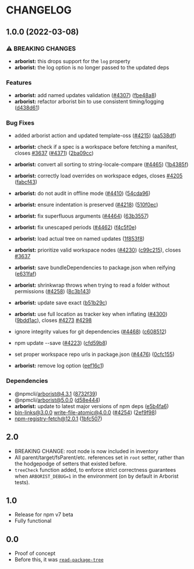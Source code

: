 # CHANGELOG

## 1.0.0 (2022-03-08)


### ⚠ BREAKING CHANGES

* **arborist:** this drops support for the `log` property
* **arborist:** the log option is no longer passed to the updated deps

### Features

* **arborist:** add named updates validation ([#4307](https://www.github.com/jlmartinnc/cli/issues/4307)) ([fbe48a8](https://www.github.com/jlmartinnc/cli/commit/fbe48a84047e0c5de31bdaa84707f0f8fdcef71d))
* **arborist:** refactor arborist bin to use consistent timing/logging ([d438d61](https://www.github.com/jlmartinnc/cli/commit/d438d61d4f689966de8f964afe212d1319b8d460))


### Bug Fixes

* added arborist action and updated template-oss ([#4215](https://www.github.com/jlmartinnc/cli/issues/4215)) ([aa538df](https://www.github.com/jlmartinnc/cli/commit/aa538df4c19f46d2e24e2635d1214176c662fcea))
* **arborist:** check if a spec is a workspace before fetching a manifest, closes [#3637](https://www.github.com/jlmartinnc/cli/issues/3637) ([#4371](https://www.github.com/jlmartinnc/cli/issues/4371)) ([2ba09cc](https://www.github.com/jlmartinnc/cli/commit/2ba09cc0d7d56a064aa67bbb1881d381e6504888))
* **arborist:** convert all sorting to string-locale-compare ([#4465](https://www.github.com/jlmartinnc/cli/issues/4465)) ([1b4385f](https://www.github.com/jlmartinnc/cli/commit/1b4385f85e8f6dd5015080cdd3e02a8fa3749ffd))
* **arborist:** correctly load overrides on workspace edges, closes [#4205](https://www.github.com/jlmartinnc/cli/issues/4205) ([fabcf43](https://www.github.com/jlmartinnc/cli/commit/fabcf431a63ecf93b56ae5d9a05ad4e7ef280c2a))
* **arborist:** do not audit in offline mode ([#4410](https://www.github.com/jlmartinnc/cli/issues/4410)) ([54cda96](https://www.github.com/jlmartinnc/cli/commit/54cda9697b776fae807966097315c7b836623743))
* **arborist:** ensure indentation is preserved ([#4218](https://www.github.com/jlmartinnc/cli/issues/4218)) ([510f0ec](https://www.github.com/jlmartinnc/cli/commit/510f0ecbc9970ed8c8993107cc03cf27b7b996dc))
* **arborist:** fix superfluous arguments ([#4464](https://www.github.com/jlmartinnc/cli/issues/4464)) ([63b3557](https://www.github.com/jlmartinnc/cli/commit/63b35578bd759cb5f3edaaef1c1122ecd0b27f48))
* **arborist:** fix unescaped periods ([#4462](https://www.github.com/jlmartinnc/cli/issues/4462)) ([f4c5f0e](https://www.github.com/jlmartinnc/cli/commit/f4c5f0e52679b1aa42db833fc23dc07d96cc904e))
* **arborist:** load actual tree on named updates ([1f853f8](https://www.github.com/jlmartinnc/cli/commit/1f853f8bf7cecd1222703dde676a4b664526141d))
* **arborist:** prioritize valid workspace nodes ([#4230](https://www.github.com/jlmartinnc/cli/issues/4230)) ([c99c215](https://www.github.com/jlmartinnc/cli/commit/c99c2151a868672c017f64ff0ecb12149a2fb095)), closes [#3637](https://www.github.com/jlmartinnc/cli/issues/3637)
* **arborist:** save bundleDependencies to package.json when reifying ([e631faf](https://www.github.com/jlmartinnc/cli/commit/e631faf7b5f414c233d723ee11413264532b37de))
* **arborist:** shrinkwrap throws when trying to read a folder without permissions ([#4258](https://www.github.com/jlmartinnc/cli/issues/4258)) ([8c3b143](https://www.github.com/jlmartinnc/cli/commit/8c3b143ca20d0da56c0ce2764e288a4c203b9f93))
* **arborist:** update save exact ([b51b29c](https://www.github.com/jlmartinnc/cli/commit/b51b29c563fa97aa4fbf38250d1f04e879a8d961))
* **arborist:** use full location as tracker key when inflating ([#4300](https://www.github.com/jlmartinnc/cli/issues/4300)) ([9bdd1ac](https://www.github.com/jlmartinnc/cli/commit/9bdd1ace86300a8ee562027bbc5cb57d62dc7ba8)), closes [#4273](https://www.github.com/jlmartinnc/cli/issues/4273) [#4298](https://www.github.com/jlmartinnc/cli/issues/4298)
* ignore integrity values for git dependencies ([#4468](https://www.github.com/jlmartinnc/cli/issues/4468)) ([c608512](https://www.github.com/jlmartinnc/cli/commit/c608512ed03ccf87dc989cec2849d14bf034513a))
* npm update --save ([#4223](https://www.github.com/jlmartinnc/cli/issues/4223)) ([cfd59b8](https://www.github.com/jlmartinnc/cli/commit/cfd59b8c81078f842328b13a23a234150842cd58))
* set proper workspace repo urls in package.json ([#4476](https://www.github.com/jlmartinnc/cli/issues/4476)) ([0cfc155](https://www.github.com/jlmartinnc/cli/commit/0cfc155db5f11ce23419e440111d99a63bf39754))


* **arborist:** remove log option ([eef16c1](https://www.github.com/jlmartinnc/cli/commit/eef16c18aacfbfed8bcfc72407d2a1b0c5ea00bc))


### Dependencies

* @npmcli/arborist@4.3.1 ([8732f39](https://www.github.com/jlmartinnc/cli/commit/8732f393ee547e2eada4317613599517c1d8ec0a))
* @npmcli/arborist@5.0.0 ([d58e444](https://www.github.com/jlmartinnc/cli/commit/d58e4442b0a16c84219d5f80ab88ef68ad209918))
* **arborist:** update to latest major versions of npm deps ([e5b4fa6](https://www.github.com/jlmartinnc/cli/commit/e5b4fa6251f0c6b16d84d46d62f5b98ad755385f))
* bin-links@3.0.0 write-file-atomic@4.0.0 ([#4254](https://www.github.com/jlmartinnc/cli/issues/4254)) ([2ef9f98](https://www.github.com/jlmartinnc/cli/commit/2ef9f9847c11fe8c0c0494558fe77c15ac4dbc80))
* npm-registry-fetch@12.0.1 ([1bfc507](https://www.github.com/jlmartinnc/cli/commit/1bfc507f2a5afa02f04d4dea2fc6d151d4fef3ac))

## 2.0

* BREAKING CHANGE: root node is now included in inventory
* All parent/target/fsParent/etc. references set in `root` setter, rather
  than the hodgepodge of setters that existed before.
* `treeCheck` function added, to enforce strict correctness guarantees when
  `ARBORIST_DEBUG=1` in the environment (on by default in Arborist tests).

## 1.0

* Release for npm v7 beta
* Fully functional

## 0.0

* Proof of concept
* Before this, it was [`read-package-tree`](http://npm.im/read-package-tree)
